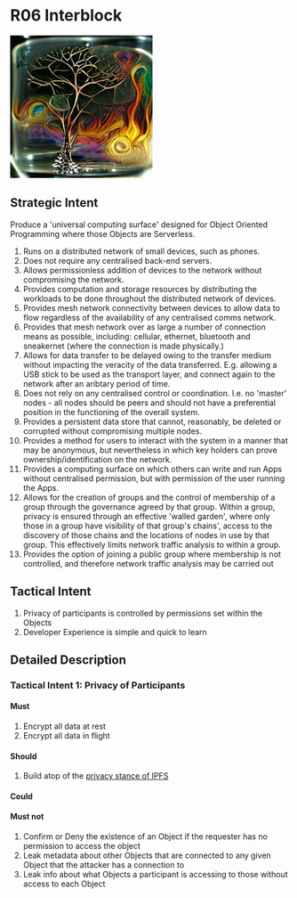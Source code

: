 # R06 Interblock

![tree of life next to the tree knowledge burning in an oil slick Hotpot Art 3](/nfts/interblock.png)

## Strategic Intent

Produce a 'universal computing surface' designed for Object Oriented Programming where those Objects are Serverless.

1. Runs on a distributed network of small devices, such as phones.
1. Does not require any centralised back-end servers.
1. Allows permissionless addition of devices to the network without compromising the network.
1. Provides computation and storage resources by distributing the workloads to be done throughout the distributed network of devices.
1. Provides mesh network connectivity between devices to allow data to flow regardless of the availability of any centralised comms network.
1. Provides that mesh network over as large a number of connection means as possible, including: cellular, ethernet, bluetooth and sneakernet (where the connection is made physically.)
1. Allows for data transfer to be delayed owing to the transfer medium without impacting the veracity of the data transferred. E.g. allowing a USB stick to be used as the transport layer, and connect again to the network after an aribtary period of time.
1. Does not rely on any centralised control or coordination. I.e. no 'master' nodes - all nodes should be peers and should not have a preferential position in the functioning of the overall system.
1. Provides a persistent data store that cannot, reasonably, be deleted or corrupted without compromising multiple nodes.
1. Provides a method for users to interact with the system in a manner that may be anonymous, but nevertheless in which key holders can prove ownership/identification on the network.
1. Provides a computing surface on which others can write and run Apps without centralised permission, but with permission of the user running the Apps.
1. Allows for the creation of groups and the control of membership of a group through the governance agreed by that group. Within a group, privacy is ensured through an effective 'walled garden', where only those in a group have visibility of that group's chains', access to the discovery of those chains and the locations of nodes in use by that group. This effectively limits network traffic analysis to within a group.
1. Provides the option of joining a public group where membership is not controlled, and therefore network traffic analysis may be carried out

## Tactical Intent

1. Privacy of participants is controlled by permissions set within the Objects
1. Developer Experience is simple and quick to learn

## Detailed Description

### Tactical Intent 1: Privacy of Participants

#### Must

1. Encrypt all data at rest
1. Encrypt all data in flight

#### Should

1. Build atop of the [privacy stance of IPFS](https://docs.ipfs.io/concepts/privacy-and-encryption/#what-s-public-on-ipfs)

#### Could

#### Must not

1. Confirm or Deny the existence of an Object if the requester has no permission to access the object
1. Leak metadata about other Objects that are connected to any given Object that the attacker has a connection to
1. Leak info about what Objects a participant is accessing to those without access to each Object
